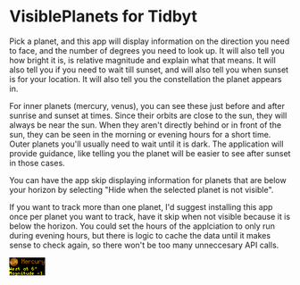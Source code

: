 # VisiblePlanets for Tidbyt

Pick a planet, and this app will display information on the direction you need to face, and the number of degrees you need to look up. It will also tell you how bright it is, is relative magnitude and explain what that means. It will also tell you if you need to wait till sunset, and will also tell you when sunset is for your location. It will also tell you the constellation the planet appears in.

For inner planets (mercury, venus), you can see these just before and after sunrise and sunset at times. Since their orbits are close to the sun, they will always be near the sun. When they aren't directly behind or in front of the sun, they can be seen in the morning or evening hours for a short time. Outer planets you'll usually need to wait until it is dark. The application will provide guidance, like telling you the planet will be easier to see after sunset in those cases.

You can have the app skip displaying information for planets that are below your horizon by selecting "Hide when the selected planet is not visible".

If you want to track more than one planet, I'd suggest installing this app once per planet you want to track, have it skip when not visible because it is below the horizon. You could set the hours of the applciation to only run during evening hours, but there is logic to cache the data until it makes sense to check again, so there won't be too many unneccesary API calls.

![VisiblePlanets for Tidbyt](visibleplanets.webp)
